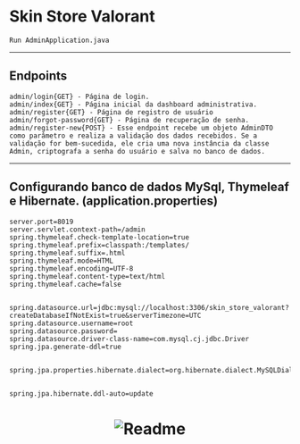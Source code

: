 # Skin Store Valorant

```Run AdminApplication.java```
___

## Endpoints

```
admin/login{GET} - Página de login.
admin/index{GET} - Página inicial da dashboard administrativa.
admin/register{GET} - Página de registro de usuário
admin/forgot-password{GET} - Página de recuperação de senha.
admin/register-new{POST} - Esse endpoint recebe um objeto AdminDTO como parâmetro e realiza a validação dos dados recebidos. Se a validação for bem-sucedida, ele cria uma nova instância da classe Admin, criptografa a senha do usuário e salva no banco de dados. 
```
___

## Configurando banco de dados MySql, Thymeleaf e Hibernate. (application.properties)
```
server.port=8019
server.servlet.context-path=/admin
spring.thymeleaf.check-template-location=true
spring.thymeleaf.prefix=classpath:/templates/
spring.thymeleaf.suffix=.html
spring.thymeleaf.mode=HTML
spring.thymeleaf.encoding=UTF-8
spring.thymeleaf.content-type=text/html
spring.thymeleaf.cache=false


spring.datasource.url=jdbc:mysql://localhost:3306/skin_store_valorant?createDatabaseIfNotExist=true&serverTimezone=UTC
spring.datasource.username=root
spring.datasource.password=
spring.datasource.driver-class-name=com.mysql.cj.jdbc.Driver
spring.jpa.generate-ddl=true


spring.jpa.properties.hibernate.dialect=org.hibernate.dialect.MySQLDialect


spring.jpa.hibernate.ddl-auto=update
```

<h1 align="center">
   <img alt="Readme" title="Readme" src="./Admin/src/main/resources/static/img/adm.gif">
</h1>


